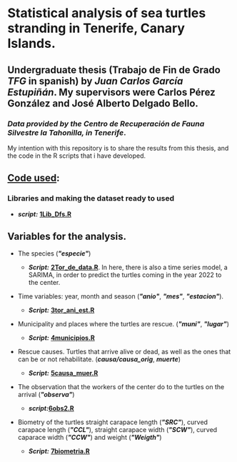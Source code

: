 # Statistical analysis of sea turtles stranding in Tenerife, Canary Islands.</strong>

## <strong>Undergraduate thesis (Trabajo de Fin de Grado *TFG* in spanish) by *Juan Carlos García Estupiñán*. My supervisors were Carlos Pérez González and José Alberto Delgado Bello.</strong>

### <em> Data provided by the Centro de Recuperación de Fauna Silvestre la Tahonilla, in Tenerife</em>.

My intention with this repository is to share the results from this thesis, and the code in the R scripts that i have developed. 

## [Code used](scripts): 

### Libraries and making the dataset ready to used

* <strong><em>script:</strong></em> <strong><a href="scripts/1Lib_DFs.R">1Lib_Dfs.R</a></strong>

## Variables for the analysis.

* The species (<strong><em>"especie"</strong></em>)

    * <strong><em>Script:</strong></em> <strong><a href="scripts/2Tor_de_data.R">2Tor_de_data.R</a></strong>. In here, there is also a time series model, a SARIMA, in order to predict the turtles coming in the year 2022 to the center.

* Time variables: year, month and season (<strong><em>"anio"</strong></em>, <strong><em>"mes"</strong></em>, <strong><em>"estacion"</strong></em>).

    * <strong><em>Script:</strong></em> <strong><a href="scripts/3ani_est_mes.R">3tor_ani_est.R</a></strong>

* Municipality and places where the turtles are rescue. (<strong><em>"muni"</strong></em>, <strong><em>"lugar"</strong></em>)

    * <strong><em>Script:</strong></em> <strong><a href="scripts/4municipios.R">4municipios.R</a></strong>

* Rescue causes. Turtles that arrive alive or dead, as well as the ones that can be or not rehabilitate. (<strong><em>causa/causa_orig</strong></em>, <strong><em>muerte</strong></em>)

    * <strong><em>Script:</strong></em> <strong><a href="scripts/5causa_muer.R">5causa_muer.R</a></strong>

* The observation that the workers of the center do to the turtles on the arrival (<strong><em>"observa"</strong></em>)

    * <strong><em>script:</strong></em><strong><a href="scripts/6obs2.R">6obs2.R</a></strong>

* Biometry of the turtles straight carapace length (<strong><em>"SRC"</strong></em>), curved carapace length (<strong><em>"CCL"</strong></em>), straight carapace width (<strong><em>"SCW"</strong></em>), curved caparace width (<strong><em>"CCW"</strong></em>) and weight (<strong><em>"Weigth"</strong></em>)

    * <strong><em>Script:</strong></em> <strong><a href="scripts/7biometria.R">7biometria.R</a></strong>


